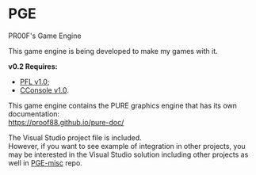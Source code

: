 # PGE
PR00F's Game Engine

This game engine is being developed to make my games with it.

**v0.2 Requires:**
 - [PFL v1.0](https://github.com/proof88/PFL);
 - [CConsole v1.0](https://github.com/proof88/Console).

This game engine contains the PURE graphics engine that has its own documentation:  
https://proof88.github.io/pure-doc/

The Visual Studio project file is included.<br/>
However, if you want to see example of integration in other projects, you may be interested in the Visual Studio solution including other projects as well in [PGE-misc](https://github.com/proof88/PGE-misc) repo.
